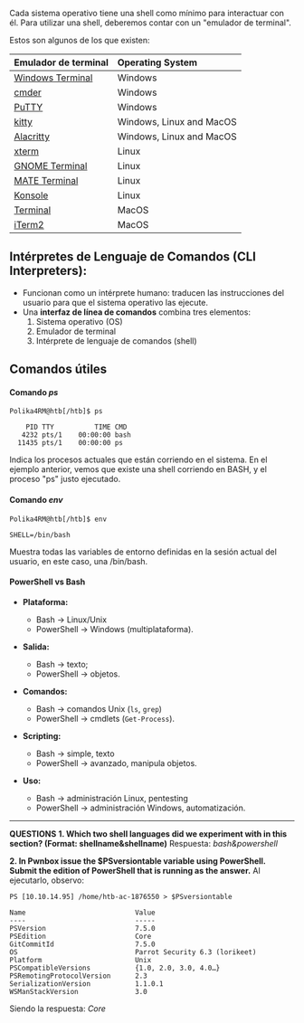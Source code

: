 Cada sistema operativo tiene una shell como mínimo para interactuar con él.
Para utilizar una shell, deberemos contar con un "emulador de terminal".

Estos son algunos de los que existen:

| **Emulador de terminal**                                       | **Operating System**     |
| :------------------------------------------------------------- | :----------------------- |
| [Windows Terminal](https://github.com/microsoft/terminal)      | Windows                  |
| [cmder](https://cmder.app/)                                    | Windows                  |
| [PuTTY](https://www.putty.org/)                                | Windows                  |
| [kitty](https://sw.kovidgoyal.net/kitty/)                      | Windows, Linux and MacOS |
| [Alacritty](https://github.com/alacritty/alacritty)            | Windows, Linux and MacOS |
| [xterm](https://invisible-island.net/xterm/)                   | Linux                    |
| [GNOME Terminal](https://en.wikipedia.org/wiki/GNOME_Terminal) | Linux                    |
| [MATE Terminal](https://github.com/mate-desktop/mate-terminal) | Linux                    |
| [Konsole](https://konsole.kde.org/)                            | Linux                    |
| [Terminal](https://en.wikipedia.org/wiki/Terminal_\(macOS\))   | MacOS                    |
| [iTerm2](https://iterm2.com/)                                  | MacOS                    |
## Intérpretes de Lenguaje de Comandos (CLI Interpreters):
- Funcionan como un intérprete humano: traducen las instrucciones del usuario para que el sistema operativo las ejecute.
- Una **interfaz de línea de comandos** combina tres elementos:
    1. Sistema operativo (OS)
    2. Emulador de terminal
    3. Intérprete de lenguaje de comandos (shell)
## Comandos útiles
#### Comando *ps*
```shell-session
Polika4RM@htb[/htb]$ ps

    PID TTY          TIME CMD
   4232 pts/1    00:00:00 bash
  11435 pts/1    00:00:00 ps
```
Indica los procesos actuales que están corriendo en el sistema. En el ejemplo anterior, vemos que existe una shell corriendo en BASH, y el proceso "ps" justo ejecutado.

#### Comando *env*
```shell-session
Polika4RM@htb[/htb]$ env

SHELL=/bin/bash
```
Muestra todas las variables de entorno definidas en la sesión actual del usuario, en este caso, una /bin/bash.

#### PowerShell vs Bash
- **Plataforma:** 
	- Bash → Linux/Unix
	- PowerShell → Windows (multiplataforma).
    
- **Salida:** 
	- Bash → texto; 
	- PowerShell → objetos.
    
- **Comandos:** 
	- Bash → comandos Unix (`ls`, `grep`)
	- PowerShell → cmdlets (`Get-Process`).
    
- **Scripting:** 
	- Bash → simple, texto
	- PowerShell → avanzado, manipula objetos.
	   
- **Uso:** 
	- Bash → administración Linux, pentesting
	- PowerShell → administración Windows, automatización.

---------
**QUESTIONS**
**1. Which two shell languages did we experiment with in this section? (Format: shellname&shellname)**
Respuesta: *bash&powershell*

**2. In Pwnbox issue the $PSversiontable variable using PowerShell. Submit the edition of PowerShell that is running as the answer.**
Al ejecutarlo, observo:
```
PS [10.10.14.95] /home/htb-ac-1876550 > $PSversiontable

Name                           Value
----                           -----
PSVersion                      7.5.0
PSEdition                      Core
GitCommitId                    7.5.0
OS                             Parrot Security 6.3 (lorikeet)
Platform                       Unix
PSCompatibleVersions           {1.0, 2.0, 3.0, 4.0…}
PSRemotingProtocolVersion      2.3
SerializationVersion           1.1.0.1
WSManStackVersion              3.0
```

Siendo la respuesta: *Core*

